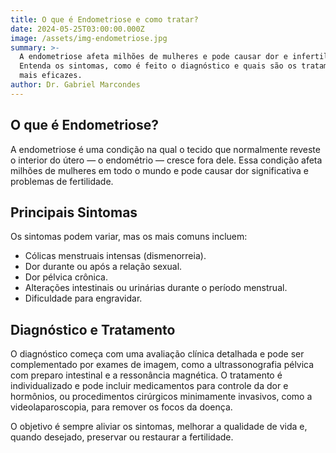 ```yaml
---
title: O que é Endometriose e como tratar?
date: 2024-05-25T03:00:00.000Z
image: /assets/img-endometriose.jpg
summary: >-
  A endometriose afeta milhões de mulheres e pode causar dor e infertilidade.
  Entenda os sintomas, como é feito o diagnóstico e quais são os tratamentos
  mais eficazes.
author: Dr. Gabriel Marcondes
---
```


## O que é Endometriose?

A endometriose é uma condição na qual o tecido que normalmente reveste o interior do útero — o endométrio — cresce fora dele. Essa condição afeta milhões de mulheres em todo o mundo e pode causar dor significativa e problemas de fertilidade.

## Principais Sintomas

Os sintomas podem variar, mas os mais comuns incluem:

- Cólicas menstruais intensas (dismenorreia).
- Dor durante ou após a relação sexual.
- Dor pélvica crônica.
- Alterações intestinais ou urinárias durante o período menstrual.
- Dificuldade para engravidar.

## Diagnóstico e Tratamento

O diagnóstico começa com uma avaliação clínica detalhada e pode ser complementado por exames de imagem, como a ultrassonografia pélvica com preparo intestinal e a ressonância magnética. O tratamento é individualizado e pode incluir medicamentos para controle da dor e hormônios, ou procedimentos cirúrgicos minimamente invasivos, como a videolaparoscopia, para remover os focos da doença.

O objetivo é sempre aliviar os sintomas, melhorar a qualidade de vida e, quando desejado, preservar ou restaurar a fertilidade.
